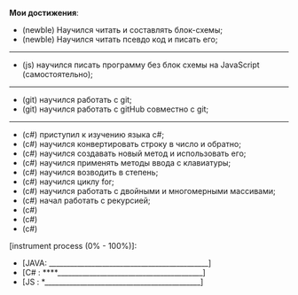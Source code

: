 **Мои достижения**:
- (newble) Научился читать и составлять блок-схемы;
- (newble) Научился читать псевдо код и писать его;
************************
- (js) научился писать программу без блок схемы на JavaScript (самостоятельно);
************************
- (git) научился работать с git;
- (git) научился работать с gitHub совместно с git;
************************
- (c#) приступил к изучению языка с#;
- (c#) научился конвертировать строку в число и обратно;
- (c#) научился создавать новый метод и использовать его;
- (c#) научился применять методы ввода с клавиатуры;
- (c#) научился возводить в степень;
- (c#) научился циклу for;
- (c#) научился работать с двойными и многомерными массивами;
- (c#) начал работать с рекурсией;
- (c#) 
- (c#) 
- (c#) 



[instrument process (0% - 100%)]:
 - [JAVA: \_\_\_\_\_\_\_\_\_\_\_\_\_\_\_\_\_\_\_\_\_\_\_\_\_\_\_\_\_\_\_\_\_\_\_\_\_\_\_\_\_\_\_\_\_] 
 - [C#  : \*\*\*\*\_\_\_\_\_\_\_\_\_\_\_\_\_\_\_\_\_\_\_\_\_\_\_\_\_\_\_\_\_\_\_\_\_\_\_\_\_\_\_\_\_]
 - [JS  : \*\_\_\_\_\_\_\_\_\_\_\_\_\_\_\_\_\_\_\_\_\_\_\_\_\_\_\_\_\_\_\_\_\_\_\_\_\_\_\_\_\_\_\_\_] 
